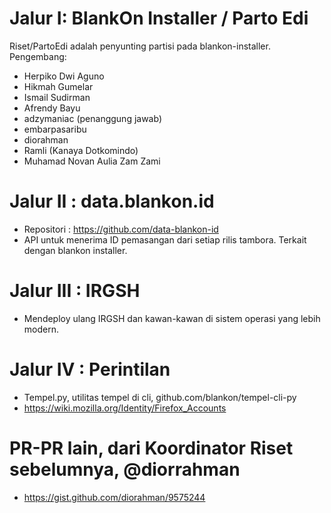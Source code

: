 # Jalur I: BlankOn Installer / Parto Edi

Riset/PartoEdi adalah penyunting partisi pada blankon-installer. Pengembang:

   * Herpiko Dwi Aguno
   * Hikmah Gumelar
   * Ismail Sudirman
   * Afrendy Bayu
   * adzymaniac (penanggung jawab)
   * embarpasaribu
   * diorahman
   * Ramli (Kanaya Dotkomindo)
   * Muhamad Novan Aulia Zam Zami 

# Jalur II : data.blankon.id

   * Repositori : ​https://github.com/data-blankon-id
   * API untuk menerima ID pemasangan dari setiap rilis tambora. Terkait dengan blankon installer. 

# Jalur III : IRGSH

   * Mendeploy ulang IRGSH dan kawan-kawan di sistem operasi yang lebih modern. 

# Jalur IV : Perintilan

   * Tempel.py, utilitas tempel di cli, github.com/blankon/tempel-cli-py
   * ​https://wiki.mozilla.org/Identity/Firefox_Accounts 

# PR-PR lain, dari Koordinator Riset sebelumnya, @diorrahman

   * ​https://gist.github.com/diorahman/9575244
